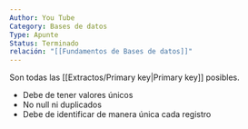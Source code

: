 ```yaml
---
Author: You Tube
Category: Bases de datos
Type: Apunte
Status: Terminado
relación: "[[Fundamentos de Bases de datos]]"
---
```

Son todas las [[Extractos/Primary key|Primary key]] posibles.
- Debe de tener valores únicos
- No null ni duplicados
- Debe de identificar de manera única cada registro